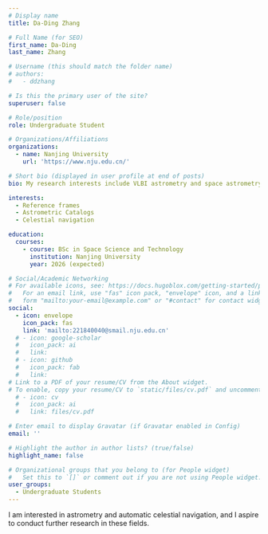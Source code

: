 ```yaml
---
# Display name
title: Da-Ding Zhang 

# Full Name (for SEO)
first_name: Da-Ding  
last_name: Zhang

# Username (this should match the folder name)
# authors:
#   - ddzhang

# Is this the primary user of the site?
superuser: false

# Role/position
role: Undergraduate Student

# Organizations/Affiliations
organizations:
  - name: Nanjing University
    url: 'https://www.nju.edu.cn/'

# Short bio (displayed in user profile at end of posts)
bio: My research interests include VLBI astrometry and space astrometry.

interests:
  - Reference frames
  - Astrometric Catalogs
  - Celestial navigation

education:
  courses:
    - course: BSc in Space Science and Technology
      institution: Nanjing University
      year: 2026 (expected)

# Social/Academic Networking
# For available icons, see: https://docs.hugoblox.com/getting-started/page-builder/#icons
#   For an email link, use "fas" icon pack, "envelope" icon, and a link in the
#   form "mailto:your-email@example.com" or "#contact" for contact widget.
social:
  - icon: envelope
    icon_pack: fas
    link: 'mailto:221840040@smail.nju.edu.cn'
  # - icon: google-scholar
  #   icon_pack: ai
  #   link: 
  # - icon: github
  #   icon_pack: fab
  #   link: 
# Link to a PDF of your resume/CV from the About widget.
# To enable, copy your resume/CV to `static/files/cv.pdf` and uncomment the lines below.
  # - icon: cv
  #   icon_pack: ai
  #   link: files/cv.pdf

# Enter email to display Gravatar (if Gravatar enabled in Config)
email: ''

# Highlight the author in author lists? (true/false)
highlight_name: false

# Organizational groups that you belong to (for People widget)
#   Set this to `[]` or comment out if you are not using People widget.
user_groups:
  - Undergraduate Students
--- 
```


I am interested in astrometry and automatic celestial navigation, and I aspire to conduct further research in these fields.
